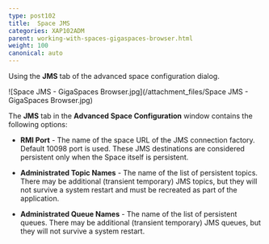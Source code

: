 ```yaml
---
type: post102
title:  Space JMS
categories: XAP102ADM
parent: working-with-spaces-gigaspaces-browser.html
weight: 100
canonical: auto
---
```



Using the **JMS** tab of the advanced space configuration dialog.



![Space JMS - GigaSpaces Browser.jpg](/attachment_files/Space JMS - GigaSpaces Browser.jpg)

The **JMS** tab in the **Advanced Space Configuration** window contains the following options:

- **RMI Port** - The name of the space URL of the JMS connection factory. Default 10098 port is used.
These JMS destinations are considered persistent only when the Space itself is persistent.

- **Administrated Topic Names** - The name of the list of persistent topics. There may be additional (transient temporary) JMS topics, but they will not survive a system restart and must be recreated as part of the application.
- **Administrated Queue Names** - The name of the list of persistent queues. There may be additional (transient temporary) JMS queues, but they will not survive a system restart.
